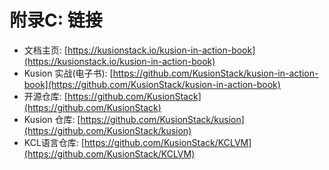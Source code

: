 # 附录C: 链接

- 文档主页: [https://kusionstack.io/kusion-in-action-book](https://kusionstack.io/kusion-in-action-book)
- Kusion 实战(电子书): [https://github.com/KusionStack/kusion-in-action-book](https://github.com/KusionStack/kusion-in-action-book)
- 开源仓库: [https://github.com/KusionStack](https://github.com/KusionStack)
- Kusion 仓库: [https://github.com/KusionStack/kusion](https://github.com/KusionStack/kusion)
- KCL语言仓库: [https://github.com/KusionStack/KCLVM](https://github.com/KusionStack/KCLVM)


